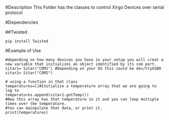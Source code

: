#Description
This Folder has the classes to control Xirgo Devices over serial protocol

#Dependencies

##Twisted
```
pip install Twisted
```
#Example of Use

```
#depending on how many devices you have in your setup you will creat a new variable that initializes an object identified by its com port.
sitar1= Sitar("COM1") #Depending on your OS this could be dev/ttyUSB0
sitar2= Sitar("COM2")

# using a function in that class
temperatures=[]#Initialize a temperature array that we are going to log to
temperatures.append(sitar1.getTemp())
#Now this array has that temperature in it and you can loop multiple times over the temperature.
#You can mainpulate that data, or print it.
print(temperatures)

```
